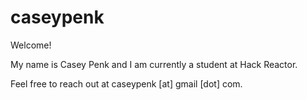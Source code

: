 # caseypenk
Welcome!

My name is Casey Penk and I am currently a student at Hack Reactor.

Feel free to reach out at caseypenk [at] gmail [dot] com.
